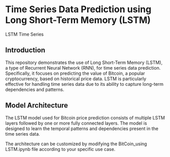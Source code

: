 # Time Series Data Prediction using Long Short-Term Memory (LSTM)
LSTM Time Series

## Introduction
This repository demonstrates the use of Long Short-Term Memory (LSTM), a type of Recurrent Neural Network (RNN), 
for time series data prediction. Specifically, it focuses on predicting the value of Bitcoin, a popular cryptocurrency, 
based on historical price data. LSTM is particularly effective for handling time series data due to its ability to capture long-term dependencies and patterns.

## Model Architecture
The LSTM model used for Bitcoin price prediction consists of multiple LSTM layers followed by one or more fully connected layers. 
The model is designed to learn the temporal patterns and dependencies present in the time series data.

The architecture can be customized by modifying the BitCoin_using LSTM.ipynb file according to your specific use case.
